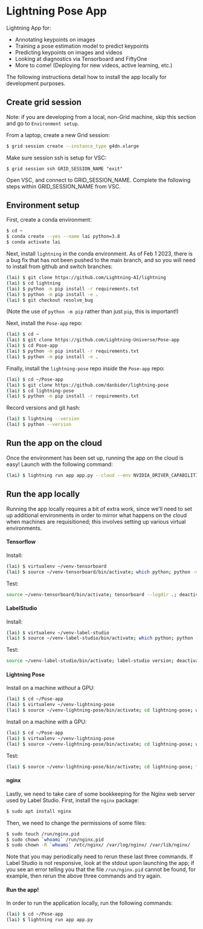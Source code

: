 # Lightning Pose App

Lightning App for:
* Annotating keypoints on images
* Training a pose estimation model to predict keypoints
* Predicting keypoints on images and videos
* Looking at diagnostics via Tensorboard and FiftyOne
* More to come! (Deploying for new videos, active learning, etc.)

The following instructions detail how to install the app locally for development purposes.

## Create grid session 
Note: if you are developing from a local, non-Grid machine, skip this section and go to 
`Environment setup`.

From a laptop, create a new Grid session:
```bash
$ grid session create --instance_type g4dn.xlarge 
```

Make sure session ssh is setup for VSC:
```
$ grid session ssh GRID_SESSION_NAME "exit"
```

Open VSC, and connect to GRID_SESSION_NAME. Complete the following steps within 
GRID_SESSION_NAME from VSC.

## Environment setup 

First, create a conda environment:
```bash
$ cd ~
$ conda create --yes --name lai python=3.8
$ conda activate lai
```

Next, install `lightning` in the conda environment. 
As of Feb 1 2023, there is a bug fix that has not been pushed to the main branch, 
and so you will need to install from github and switch branches:
```bash
(lai) $ git clone https://github.com/Lightning-AI/lightning
(lai) $ cd lightning
(lai) $ python -m pip install -r requirements.txt
(lai) $ python -m pip install -e .
(lai) $ git checkout resolve_bug
```
(Note the use of `python -m pip` rather than just `pip`, this is important!)

Next, install the `Pose-app` repo:
```bash
(lai) $ cd ~
(lai) $ git clone https://github.com/Lightning-Universe/Pose-app
(lai) $ cd Pose-app
(lai) $ python -m pip install -r requirements.txt
(lai) $ python -m pip install -e .
```

Finally, install the `lightning-pose` repo _inside_ the `Pose-app` repo:
```bash
(lai) $ cd ~/Pose-app
(lai) $ git clone https://github.com/danbider/lightning-pose
(lai) $ cd lightning-pose
(lai) $ python -m pip install -r requirements.txt
```

Record versions and git hash:
```bash
(lai) $ lightning --version
(lai) $ python --version
```

## Run the app on the cloud
Once the environment has been set up, running the app on the cloud is easy! Launch with the
following command:
```bash
(lai) $ lightning run app app.py --cloud --env NVIDIA_DRIVER_CAPABILITIES=compute,utility,video
```

## Run the app locally
Running the app locally requires a bit of extra work, since we'll need to set up additional 
environments in order to mirror what happens on the cloud when machines are requisitioned;
this involves setting up various virtual environments.

#### Tensorflow
Install:
```bash
(lai) $ virtualenv ~/venv-tensorboard 
(lai) $ source ~/venv-tensorboard/bin/activate; which python; python -m pip install tensorflow tensorboard; deactivate
```
Test:
```bash
source ~/venv-tensorboard/bin/activate; tensorboard --logdir .; deactivate
```

#### LabelStudio
Install:
```bash
(lai) $ virtualenv ~/venv-label-studio 
(lai) $ source ~/venv-label-studio/bin/activate; which python; python -m pip install label-studio label-studio-sdk; deactivate
```
Test:
```bash
source ~/venv-label-studio/bin/activate; label-studio version; deactivate
```

#### Lightning Pose
Install on a machine _without_ a GPU:
```bash
(lai) $ cd ~/Pose-app
(lai) $ virtualenv ~/venv-lightning-pose
(lai) $ source ~/venv-lightning-pose/bin/activate; cd lightning-pose; which python; python -m pip install -e .; cd ..; deactivate
```

Install on a machine _with_ a GPU:
```bash
(lai) $ cd ~/Pose-app
(lai) $ virtualenv ~/venv-lightning-pose
(lai) $ source ~/venv-lightning-pose/bin/activate; cd lightning-pose; which python; python -m pip install -r requirements.txt; cd ..; deactivate
```

Test:
```bash
(lai) $ source ~/venv-lightning-pose/bin/activate; cd lightning-pose; fiftyone app launch; cd ..; deactivate
```

#### nginx
Lastly, we need to take care of some bookkeeping for the Nginx web server used by Label Studio. 
First, install the `nginx` package:
```bash
$ sudo apt install nginx
```

Then, we need to change the permissions of some files:
```bash
$ sudo touch /run/nginx.pid
$ sudo chown `whoami` /run/nginx.pid
$ sudo chown -R `whoami` /etc/nginx/ /var/log/nginx/ /var/lib/nginx/
```
Note that you may periodically need to rerun these last three commands. If Label Studio is not
responsive, look at the stdout upon launching the app; if you see an error telling you that
the file `/run/nginx.pid` cannot be found, for example, then rerun the above three commands and
try again.  

#### Run the app!

In order to run the application locally, run the following commands:

```bash
(lai) $ cd ~/Pose-app
(lai) $ lightning run app app.py
```
